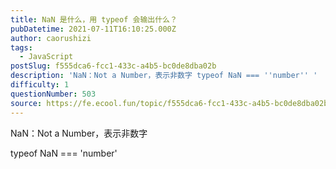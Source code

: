```yaml
---
title: NaN 是什么，用 typeof 会输出什么？
pubDatetime: 2021-07-11T16:10:25.000Z
author: caorushizi
tags:
  - JavaScript
postSlug: f555dca6-fcc1-433c-a4b5-bc0de8dba02b
description: 'NaN：Not a Number，表示非数字 typeof NaN === ''number'' '
difficulty: 1
questionNumber: 503
source: https://fe.ecool.fun/topic/f555dca6-fcc1-433c-a4b5-bc0de8dba02b
---
```


NaN：Not a Number，表示非数字

typeof NaN === 'number'
